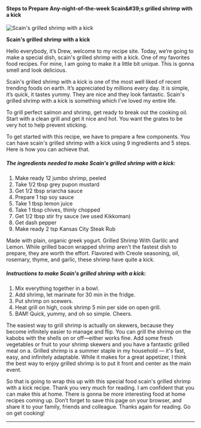             

#### Steps to Prepare Any-night-of-the-week Scain&amp;#39;s grilled shrimp with a kick

![Scain's grilled shrimp with a kick](https://img-global.cpcdn.com/recipes/2e910dcfaecc3d3e/751x532cq70/scains-grilled-shrimp-with-a-kick-recipe-main-photo.jpg)

**Scain's grilled shrimp with a kick**

Hello everybody, it’s Drew, welcome to my recipe site. Today, we’re going to make a special dish, scain's grilled shrimp with a kick. One of my favorites food recipes. For mine, I am going to make it a little bit unique. This is gonna smell and look delicious.

Scain's grilled shrimp with a kick is one of the most well liked of recent trending foods on earth. It’s appreciated by millions every day. It is simple, it’s quick, it tastes yummy. They are nice and they look fantastic. Scain's grilled shrimp with a kick is something which I’ve loved my entire life.

To grill perfect salmon and shrimp, get ready to break out the cooking oil. Start with a clean grill and get it nice and hot. You want the grates to be very hot to help prevent sticking.

To get started with this recipe, we have to prepare a few components. You can have scain's grilled shrimp with a kick using 9 ingredients and 5 steps. Here is how you can achieve that.

##### The ingredients needed to make Scain's grilled shrimp with a kick:

1.  Make ready 12 jumbo shrimp, peeled
2.  Take 1/2 tbsp grey pupon mustard
3.  Get 1/2 tbsp sriarcha sauce
4.  Prepare 1 tsp soy sauce
5.  Take 1 tbsp lemon juice
6.  Take 1 tbsp chives, thinly chopped
7.  Get 1/2 tbsp stir fry sauce (we used Kikkoman)
8.  Get dash pepper
9.  Make ready 2 tsp Kansas City Steak Rub

Made with plain, organic greek yogurt. Grilled Shrimp With Garlilc and Lemon. While grilled bacon wrapped shrimp aren't the fastest dish to prepare, they are worth the effort. Flavored with Creole seasoning, oil, rosemary, thyme, and garlic, these shrimp have quite a kick.

##### Instructions to make Scain's grilled shrimp with a kick:

1.  Mix everything together in a bowl.
2.  Add shrimp, let marinate for 30 min in the fridge.
3.  Put shrimp on scewers.
4.  Heat grill on high, cook shrimp 5 min per side on open grill.
5.  BAM! Quick, yummy, and oh so simple. Cheers.

The easiest way to grill shrimp is actually on skewers, because they become infinitely easier to manage and flip. You can grill the shrimp on the kabobs with the shells on or off—either works fine. Add some fresh vegetables or fruit to your shrimp skewers and you have a fantastic grilled meal on a. Grilled shrimp is a summer staple in my household — it's fast, easy, and infinitely adaptable. While it makes for a great appetizer, I think the best way to enjoy grilled shrimp is to put it front and center as the main event.

So that is going to wrap this up with this special food scain's grilled shrimp with a kick recipe. Thank you very much for reading. I am confident that you can make this at home. There is gonna be more interesting food at home recipes coming up. Don’t forget to save this page on your browser, and share it to your family, friends and colleague. Thanks again for reading. Go on get cooking!

* * *